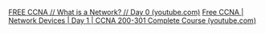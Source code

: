 [FREE CCNA // What is a Network? // Day 0 (youtube.com)](https://www.youtube.com/watch?v=S7MNX_UD7vY&list=PLIhvC56v63IJVXv0GJcl9vO5Z6znCVb1P)
[Free CCNA | Network Devices | Day 1 | CCNA 200-301 Complete Course (youtube.com)](https://www.youtube.com/results?search_query=ccna+full+course+playlist)